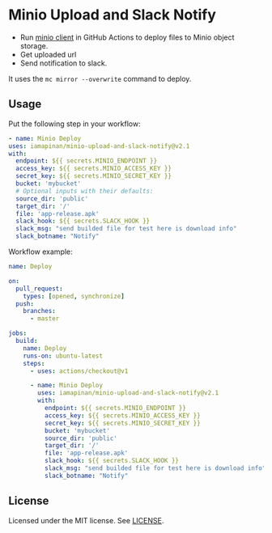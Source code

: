 # Minio Upload and Slack Notify

- Run [minio client][] in GitHub Actions to deploy files to Minio object storage. 
- Get uploaded url
- Send notification to slack. 

It uses the `mc mirror --overwrite` command to deploy.

## Usage

Put the following step in your workflow:

```yml
- name: Minio Deploy
uses: iamapinan/minio-upload-and-slack-notify@v2.1
with:
  endpoint: ${{ secrets.MINIO_ENDPOINT }}
  access_key: ${{ secrets.MINIO_ACCESS_KEY }}
  secret_key: ${{ secrets.MINIO_SECRET_KEY }}
  bucket: 'mybucket'
  # Optional inputs with their defaults:
  source_dir: 'public'
  target_dir: '/'
  file: 'app-release.apk'
  slack_hook: ${{ secrets.SLACK_HOOK }}
  slack_msg: "send builded file for test here is download info"
  slack_botname: "Notify"
```

Workflow example:

```yml
name: Deploy

on:
  pull_request:
    types: [opened, synchronize]
  push:
    branches:
      - master

jobs:
  build:
    name: Deploy
    runs-on: ubuntu-latest
    steps:
      - uses: actions/checkout@v1

      - name: Minio Deploy
        uses: iamapinan/minio-upload-and-slack-notify@v2.1
        with:
          endpoint: ${{ secrets.MINIO_ENDPOINT }}
          access_key: ${{ secrets.MINIO_ACCESS_KEY }}
          secret_key: ${{ secrets.MINIO_SECRET_KEY }}
          bucket: 'mybucket'
          source_dir: 'public'
          target_dir: '/'
          file: 'app-release.apk'
          slack_hook: ${{ secrets.SLACK_HOOK }}
          slack_msg: "send builded file for test here is download info"
          slack_botname: "Notify"
```

## License

Licensed under the MIT license. See [LICENSE](LICENSE).

[minio client]: https://docs.min.io/docs/minio-client-quickstart-guide
